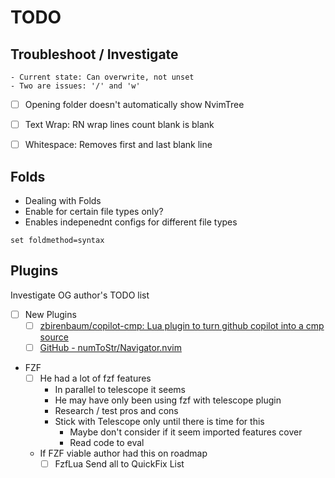 # TODO


## Troubleshoot / Investigate

    - Current state: Can overwrite, not unset
    - Two are issues: '/' and 'w'
- [ ] Opening folder doesn't automatically show NvimTree
- [ ] Text Wrap: RN wrap lines count blank is blank 
- [ ] Whitespace: Removes first and last blank line

 
## Folds

- Dealing with Folds
- Enable for certain file types only?
- Enables indepenednt configs for different file types

```vim 
set foldmethod=syntax
```


## Plugins

Investigate OG author's TODO list

- [ ] New Plugins
    + [ ] [zbirenbaum/copilot-cmp: Lua plugin to turn github copilot into a cmp source](https://github.com/zbirenbaum/copilot-cmp)
    + [ ] [GitHub - numToStr/Navigator.nvim](https://github.com/numToStr/Navigator.nvim)

- FZF
    + [ ] He had a lot of fzf features
        * In parallel to telescope it seems
        * He may have only been using fzf with telescope plugin
        * Research / test pros and cons
        * Stick with Telescope only until there is time for this
            - Maybe don't consider if it seem imported features cover
            - Read code to eval

    + If FZF viable author had this on roadmap
        * [ ] FzfLua Send all to QuickFix List
